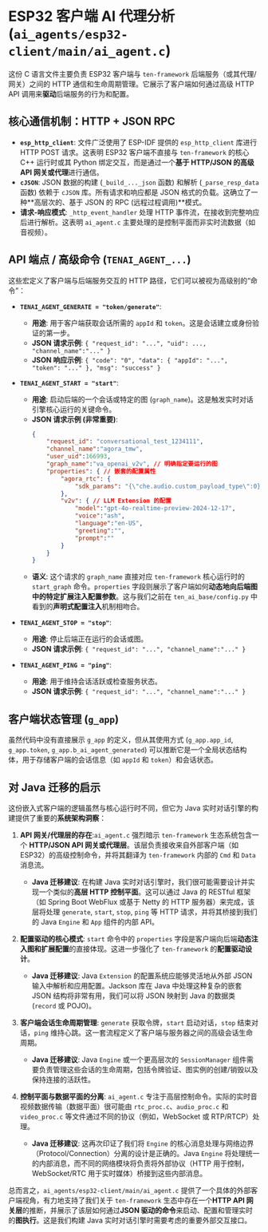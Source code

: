 # ESP32 客户端 AI 代理分析 (`ai_agents/esp32-client/main/ai_agent.c`)

这份 C 语言文件主要负责 ESP32 客户端与 `ten-framework` 后端服务（或其代理/网关）之间的 HTTP 通信和生命周期管理。它展示了客户端如何通过高级 HTTP API 调用来**驱动**后端服务的行为和配置。

## 核心通信机制：HTTP + JSON RPC

*   **`esp_http_client`**: 文件广泛使用了 ESP-IDF 提供的 `esp_http_client` 库进行 HTTP POST 请求。这表明 ESP32 客户端不直接与 `ten-framework` 的核心 C++ 运行时或其 Python 绑定交互，而是通过一个**基于 HTTP/JSON 的高级 API 网关或代理**进行通信。
*   **`cJSON`**: JSON 数据的构建 (`_build_..._json` 函数) 和解析 (`_parse_resp_data` 函数) 依赖于 `cJSON` 库。所有请求和响应都是 JSON 格式的负载。这确立了一种**高层次的、基于 JSON 的 RPC (远程过程调用)**模式。
*   **请求-响应模式**: `_http_event_handler` 处理 HTTP 事件流，在接收到完整响应后进行解析。这表明 `ai_agent.c` 主要处理的是控制平面而非实时流数据（如音视频）。

## API 端点 / 高级命令 (`TENAI_AGENT_...`)

这些宏定义了客户端与后端服务交互的 HTTP 路径，它们可以被视为高级别的“命令”：

*   **`TENAI_AGENT_GENERATE = "token/generate"`**:
    *   **用途**: 用于客户端获取会话所需的 `appId` 和 `token`。这是会话建立或身份验证的第一步。
    *   **JSON 请求示例**: `{ "request_id": "...", "uid": ..., "channel_name":"..." }`
    *   **JSON 响应示例**: `{ "code": "0", "data": { "appId": "...", "token": "..." }, "msg": "success" }`

*   **`TENAI_AGENT_START = "start"`**:
    *   **用途**: 启动后端的一个会话或特定的图 (`graph_name`)。这是触发实时对话引擎核心运行的关键命令。
    *   **JSON 请求示例 (非常重要)**:
        ```json
        {
            "request_id": "conversational_test_1234111",
            "channel_name":"agora_tmw",
            "user_uid":166993,
            "graph_name":"va_openai_v2v", // 明确指定要运行的图
            "properties": { // 嵌套的配置属性
                "agora_rtc": {
                    "sdk_params": "{\"che.audio.custom_payload_type\":0}"
                },
                "v2v": { // LLM Extension 的配置
                    "model":"gpt-4o-realtime-preview-2024-12-17",
                    "voice":"ash",
                    "language":"en-US",
                    "greeting":"",
                    "prompt":""
                }
            }
        }
        ```
    *   **语义**: 这个请求的 `graph_name` 直接对应 `ten-framework` 核心运行时的 `start_graph` 命令。`properties` 字段则展示了客户端如何**动态地向后端图中的特定扩展注入配置参数**。这与我们之前在 `ten_ai_base/config.py` 中看到的**声明式配置注入**机制相吻合。

*   **`TENAI_AGENT_STOP = "stop"`**:
    *   **用途**: 停止后端正在运行的会话或图。
    *   **JSON 请求示例**: `{ "request_id": "...", "channel_name":"..." }`

*   **`TENAI_AGENT_PING = "ping"`**:
    *   **用途**: 用于维持会话活跃或检查服务状态。
    *   **JSON 请求示例**: `{ "request_id": "...", "channel_name":"..." }`

## 客户端状态管理 (`g_app`)

虽然代码中没有直接展示 `g_app` 的定义，但从其使用方式 (`g_app.app_id`, `g_app.token`, `g_app.b_ai_agent_generated`) 可以推断它是一个全局状态结构体，用于存储客户端的会话信息（如 `appId` 和 `token`）和会话状态。

## 对 Java 迁移的启示

这份嵌入式客户端的逻辑虽然与核心运行时不同，但它为 Java 实时对话引擎的构建提供了重要的**系统架构洞察**：

1.  **API 网关/代理层的存在**:`ai_agent.c` 强烈暗示 `ten-framework` 生态系统包含一个 **HTTP/JSON API 网关或代理层**。该层负责接收来自外部客户端（如 ESP32）的高级控制命令，并将其翻译为 `ten-framework` 内部的 `Cmd` 和 `Data` 消息流。
    *   **Java 迁移建议**: 在构建 Java 实时对话引擎时，我们很可能需要设计并实现一个类似的**高层 HTTP 控制平面**。这可以通过 Java 的 RESTful 框架（如 Spring Boot WebFlux 或基于 Netty 的 HTTP 服务器）来完成，该层将处理 `generate`, `start`, `stop`, `ping` 等 HTTP 请求，并将其桥接到我们的 Java `Engine` 和 `App` 组件的内部 API。

2.  **配置驱动的核心模式**: `start` 命令中的 `properties` 字段是客户端向后端**动态注入图和扩展配置**的直接体现。这进一步强化了 `ten-framework` 的**配置驱动设计**。
    *   **Java 迁移建议**: Java `Extension` 的配置系统应能够灵活地从外部 JSON 输入中解析和应用配置。Jackson 库在 Java 中处理这种复杂的嵌套 JSON 结构将非常有用，我们可以将 JSON 映射到 Java 的数据类 (`record` 或 POJO)。

3.  **客户端会话生命周期管理**: `generate` 获取令牌，`start` 启动对话，`stop` 结束对话，`ping` 维持心跳。这一套流程定义了客户端与服务器之间的高级会话生命周期。
    *   **Java 迁移建议**: Java `Engine` 或一个更高层次的 `SessionManager` 组件需要负责管理这些会话的生命周期，包括令牌验证、图实例的创建/销毁以及保持连接的活跃性。

4.  **控制平面与数据平面的分离**: `ai_agent.c` 专注于高层控制命令。实际的实时音视频数据传输（数据平面）很可能由 `rtc_proc.c`、`audio_proc.c` 和 `video_proc.c` 等文件通过不同的协议（例如，WebSocket 或 RTP/RTCP）处理。
    *   **Java 迁移建议**: 这再次印证了我们将 `Engine` 的核心消息处理与网络边界（Protocol/Connection）分离的设计是正确的。Java `Engine` 将处理统一的内部消息，而不同的网络模块将负责将外部协议（HTTP 用于控制，WebSocket/RTC 用于实时媒体）桥接到这些内部消息。

总而言之，`ai_agents/esp32-client/main/ai_agent.c` 提供了一个具体的外部客户端视角，有力地支持了我们关于 `ten-framework` 生态中存在一个**HTTP API 网关层**的推断，并展示了该层如何通过**JSON 驱动的命令**来启动、配置和管理实时的**图执行**。这是我们构建 Java 实时对话引擎时需要考虑的重要外部交互接口。